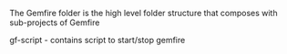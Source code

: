 The Gemfire folder is the high level folder structure that composes with sub-projects of Gemfire

gf-script - contains script to start/stop gemfire